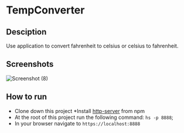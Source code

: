 # TempConverter

## Desciption
Use application to convert fahrenheit to celsius or celsius to fahrenheit.

## Screenshots
![Screenshot (8)](https://user-images.githubusercontent.com/51214463/65898889-23efa780-e378-11e9-8cd5-a0b3879f99a2.png)



## How to run
* Clone down this project
*Install [http-server](url) from npm
* At the root of this project run the following command: `hs -p 8888`;
* In your browser navigate to `https://localhost:8888`